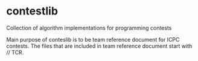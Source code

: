 # contestlib

Collection of algorithm implementations for programming contests

Main purpose of conteslib is to be team reference document for ICPC contests. The files that are included in team reference document start with // TCR.
